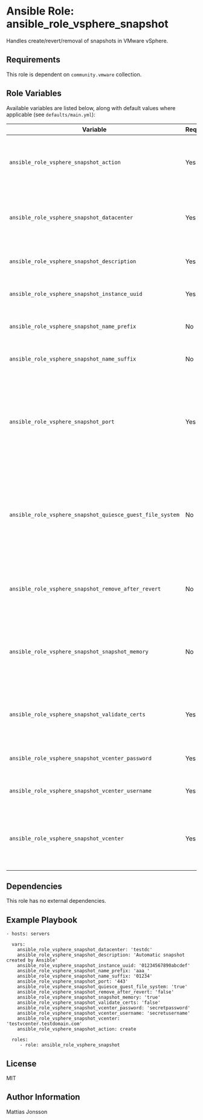 Ansible Role: ansible_role_vsphere_snapshot
=========

Handles create/revert/removal of snapshots in VMware vSphere.


Requirements
------------

This role is dependent on `community.vmware` collection.

Role Variables
--------------

Available variables are listed below, along with default values where applicable (see `defaults/main.yml`):



| Variable | Required | Default | Comments |
| -------- | -------- | ------- | -------- |
| `ansible_role_vsphere_snapshot_action` | Yes | | Snapshot operation, valid values are: `create`, `delete` or `revert`. |
| `ansible_role_vsphere_snapshot_datacenter` | Yes | | vSphere Datacenter where the snapshot operations will take place. |
| `ansible_role_vsphere_snapshot_description` | Yes | | Description to add to the snapshot. |
| `ansible_role_vsphere_snapshot_instance_uuid` | Yes | | Instance UUID of virtual machine. |
| `ansible_role_vsphere_snapshot_name_prefix` | No | | Prefix to add to the snapshot name. |
| `ansible_role_vsphere_snapshot_name_suffix` | No | | Suffix to add to the snapshot name. |
| `ansible_role_vsphere_snapshot_port` | Yes | | Port of the vCenter where snapshot operations will take place, common value would be 443 for HTTPS. |
| `ansible_role_vsphere_snapshot_quiesce_guest_file_system` | No | false | If set to true, the file system in the virtual machine will be quiesced if the virtual machine is powered on. |
| `ansible_role_vsphere_snapshot_remove_after_revert` | No | true | (Boolean) Remove snapshot after successful revert operation |
| `ansible_role_vsphere_snapshot_snapshot_memory` | No | true | If set to true, a memory dump of the virtual machine is included in the snapshot. |
| `ansible_role_vsphere_snapshot_validate_certs` | Yes | | (Boolean) Validate SSL certificates when connecting to vCenter. |
| `ansible_role_vsphere_snapshot_vcenter_password` | Yes | | Password used to connect to vCenter. |
| `ansible_role_vsphere_snapshot_vcenter_username` | Yes | | Username used to connect to vCenter. |
| `ansible_role_vsphere_snapshot_vcenter` | Yes | | Name of the vCenter where snapshot operations will take place. |


Dependencies
------------

This role has no external dependencies.

Example Playbook
----------------

    - hosts: servers

      vars:
        ansible_role_vsphere_snapshot_datacenter: 'testdc'
        ansible_role_vsphere_snapshot_description: 'Automatic snapshot created by Ansible'
        ansible_role_vsphere_snapshot_instance_uuid: '01234567890abcdef'
        ansible_role_vsphere_snapshot_name_prefix: 'aaa_'
        ansible_role_vsphere_snapshot_name_suffix: '01234'
        ansible_role_vsphere_snapshot_port: '443'
        ansible_role_vsphere_snapshot_quiesce_guest_file_system: 'true'
        ansible_role_vsphere_snapshot_remove_after_revert: 'false'
        ansible_role_vsphere_snapshot_snapshot_memory: 'true'
        ansible_role_vsphere_snapshot_validate_certs: 'false'
        ansible_role_vsphere_snapshot_vcenter_password: 'secretpassword'
        ansible_role_vsphere_snapshot_vcenter_username: 'secretusername'
        ansible_role_vsphere_snapshot_vcenter: 'testvcenter.testdomain.com'
        ansible_role_vsphere_snapshot_action: create

      roles:
         - role: ansible_role_vsphere_snapshot

License
-------

MIT

Author Information
------------------

Mattias Jonsson